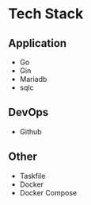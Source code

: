 # Tech Stack
## Application
- Go
- Gin
- Mariadb
- sqlc

## DevOps
- Github

## Other
- Taskfile
- Docker
- Docker Compose

